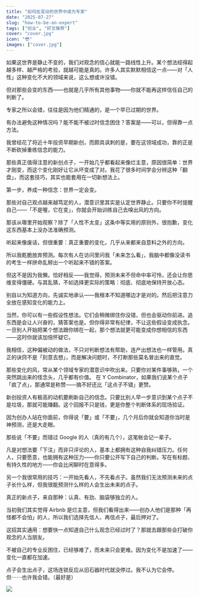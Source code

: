 ```yaml
---
title: "如何在变动的世界中成为专家"
date: "2025-07-27"
slug: "how-to-be-an-expert"
tags: ["创业", "好文推荐"]
cover: "cover.jpg"
icon: "😎"
images: ["cover.jpg"]
---
```

如果这世界是静止不变的，我们对观念的信心就能一路线性上升。某个想法经得起越多样、越严格的考验，就越可能是真的。许多人其实默默相信这一点——对「人性」这种变化不大的领域来说，这么想或许没错。



但对那些会变的东西——也就是几乎所有其他事物——你就不能再这样信任自己的判断了。



专家之所以会错，往往是因为他们精通的，是一个早已过期的世界。



有办法避免这种情况吗？能不能不被过时信念困住？答案是——可以，但得靠一点方法。



我曾经花了将近十年投资早期新创，而颇具讽刺的是，要在这领域成功，靠的正是不断砍掉重练信念的能力。



那些真正值得注意的新创点子，一开始几乎都看起来像烂主意，原因很简单：世界才刚变，而这个变化刚好让它从坏变成了对。我花了很多时间学会分辨这种「翻盘」，而这套技巧，其实也能套用在一切新想法上。



第一步，养成一种信念：世界一定会变。



那些对自己观点越来越笃定的人，潜意识里其实是认定世界静止。只要你不时提醒自己——「不是喔，它在变」，你就会开始训练自己去嗅出风的方向。



那该从哪里开始观察？除了「人性不太变」这条中等实用的原则外，很抱歉，变化这东西基本上没办法准确预测。



听起来像废话，但很重要：真正重要的变化，几乎从来都来自意料之外的方向。



所以我乾脆放弃预测。每次有人在访问里问我「未来怎么看」，我脑中都像没读书的考生一样拼命乱掰出一个听起来不错的答案。



但这不是因为我懒。恰好相反——我觉得，预测未来不但命中率可怜，还会让你思维变得僵硬。与其乱猜，不如选择更实际的策略：彻底、彻底地保持开放心态。



别自以为知道方向，先诚实地承认——我根本不知道哪边才是对的。然后把注意力全放在感知变化的能力上。



当然，你可以有一些假设性想法。它们会稍微绑住你没错，但也会驱动你前进。追东西是会让人兴奋的，猜答案也是。但你得非常有纪律，不让这些假设变成执念。
一旦别人开始把某个想法跟你绑在一起，那个想法就更可能变成你想相信的东西——这时你就该加倍怀疑它。



我相信，这种偏被动的做法，不只对判断想法有帮助，连产出想法也一样管用。真正的诀窍不是「刻意去想」，而是解决问题时，不打断那些莫名冒出来的直觉。



那些变化的风，常从某个领域专家的潜意识中吹出来。只要你对某件事够熟，一个突然跳出来的怪念头，几乎都有价值。
在 Y Combinator，如果我们说某个点子「疯了点」，那通常是称赞——搞不好还比「这点子不错」更赞。



新创投资人有极高的动机要刷新自己的信念。只要比别人早一步意识到某个点子不是垃圾，那就可能赚翻。这个回报不只是钱，更是你整个判断体系的现场验证。



因为创办人站在你面前，你得说「要」或「不要」，几个月后你就会知道你当时是神预测，还是大走眼。



那些说「不要」而错过 Google 的人（真的有几个），这笔帐会记一辈子。



凡是对想法要「下注」而非只评论的人，基本上都拥有这种自我纠错压力。任何人，只要愿意，也能拥有这种压力——你只要公开写下自己的判断。写在有标题、有持久性的地方——你会比闲聊时在意得多。



另一个我很常用的技巧：一开始先看人，不先看点子。虽然我们无法预测未来的点子长什么样，但我很能预测什么样的人会生出未来的点子。



真正的新点子，来自那种：认真、有劲、脑袋够独立的人。



当初我们其实觉得 Airbnb 是烂主意，但我们看得出来——创办人他们是那种「再怪都不会怕」的人，所以我们选择先信人、再信点子，最后押对了。



这招其实通用：想要快一点知道自己什么观念已经过时了？那就去跟那些会打破你观念的人当朋友。



不被自己的专业反困住，已经够难了，而未来只会更难。因为变化不是加速了——变化一直都在加速。



点子会生出点子，这场连锁反应从旧石器时代就没停过。我不认为它会停。
但⋯⋯也许我会错。（最好是）




![](https://prod-files-secure.s3.us-west-2.amazonaws.com/112d0858-5090-4d34-a606-b75eb8d65fd2/46476355-9cf3-4e99-9b7a-3531bc426380/1000202064.png?X-Amz-Algorithm=AWS4-HMAC-SHA256&X-Amz-Content-Sha256=UNSIGNED-PAYLOAD&X-Amz-Credential=ASIAZI2LB466WUK7ZPSZ%2F20250929%2Fus-west-2%2Fs3%2Faws4_request&X-Amz-Date=20250929T164320Z&X-Amz-Expires=3600&X-Amz-Security-Token=IQoJb3JpZ2luX2VjEFAaCXVzLXdlc3QtMiJIMEYCIQDdUPXImiecCzl%2Fwo6llmwJl7ikLdq3WqouFU5N7juOUAIhAKTvpN%2FippBROhbTiwBIugE4lE8Rv5N6cTBIiPBSpVkBKogECNn%2F%2F%2F%2F%2F%2F%2F%2F%2F%2FwEQABoMNjM3NDIzMTgzODA1Igw0yFJcSpaYwo4ZSTYq3AP924xU%2BE%2BPzePpE7U7FsKOafuyGenApGSO3XeEUiD0GKC7EBqJ3B7tpxQ8AGmWYotIIOJWWM2VmhNUPz%2BOBCK%2BjQDJigA7q1DT4F4tE%2BIrQNmuq8NWQDPa9u%2BfeuaI5sKHEiaLySnZF5qndaZQVE2MmxtIN5leZuo6wCjNCARAcqNt2dnqFODuMbifwvXz5NTcZgzp%2Bg6S9M0%2BF3ax8tCD8Xs1izOf9ZyOT%2FZ0QtT%2FX06oedkSe3p6yuz6uBzz9bQb9%2Bgdh3%2BMA1snYcE0HdklSBAbxiAyZB3MR9t7nzb0Ml%2BxLyCBL%2Bn5WoaXEh8LhCNlT2qIeoHUzXOVNQCRKOd5TZuDShLopXgNTvfWWvNufYjujg%2FcXHsQx3heIzNMa6BANXv8aFfSqHIyRjq44CylYfxN5JkP4NNVn8ORwZ8CZ9m2mkF7zpr%2Fuu2kdBpxjI1qr5KgbMoZE8F%2BY41jQjFALxfEiGiaokk6eSP9z6MuX5xf0eJGSToqIEP6KhW1p5LHRG1MtTXueMgckmxSbi5Be2V7a%2Bbs%2BWqRbiyElKs9N%2BQUgreAcYHuBcuQ4lYVOIV4rb7cUz4uMbH7Tg5VPkh6N%2B0E%2FgNdk8OfbzCq1iDsecbzi77HCih8WwNUCDDG1OrGBjqkAUNAe7pzJMRKS1zpSZXqiBkcVNlv6W0aG6oPRFXT9f8qlcMcHm7fRO2zI6tFJS5jijZCj1qzmZniPdYsQ8CEVgxkj82EP4c7UH8xxm8IpMF8BJ9NcKv0pcpI3OTYE2KE3DAOS44o5%2FwUL0JDJtVrjJCtqOjUtkmEUVOwxZaKn2TnFrPwMJ%2BjJA%2Ba6Ard7JQk%2FywYR1C%2FMxdMyUtJuqdx8%2Fcyh%2BIm&X-Amz-Signature=9ce1277bb52bd3349b28f167a0555f10e6d23feb8d3e77e0dae894ca47f1138a&X-Amz-SignedHeaders=host&x-amz-checksum-mode=ENABLED&x-id=GetObject)

